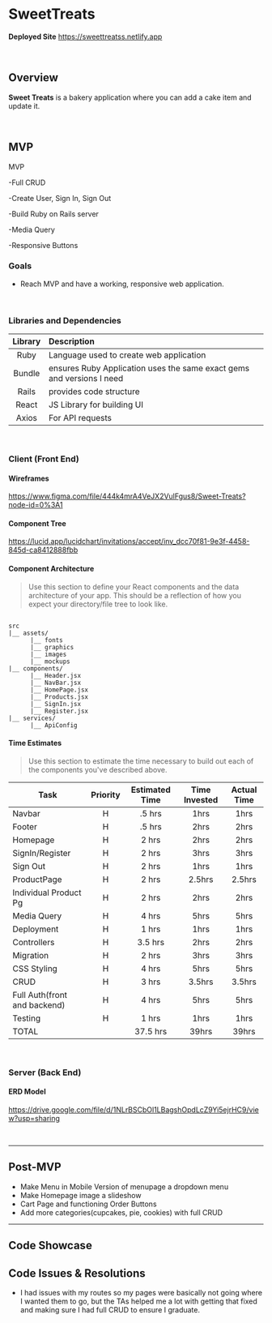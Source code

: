 

# SweetTreats <!-- omit in toc -->

**Deployed Site**
https://sweettreatss.netlify.app

<br>

## Overview

**Sweet Treats** is a bakery application where you can add a cake item and update it.


<br>

## MVP



MVP 

  -Full CRUD
  
  -Create User, Sign In, Sign Out
  
  -Build Ruby on Rails server
  
  -Media Query
  
  -Responsive Buttons


### Goals

- Reach MVP and have a working, responsive web application.

<br>

### Libraries and Dependencies



|     Library      | Description                                |
| :--------------: | :----------------------------------------- |
|      Ruby       | Language used to create web application|
|   Bundle   | ensures Ruby Application uses the same exact gems and versions I need |
| Rails | provides code structure |
|     React      | JS Library for building UI |
|  Axios   | For API requests |

<br>

### Client (Front End)

#### Wireframes

https://www.figma.com/file/444k4mrA4VeJX2VulFgus8/Sweet-Treats?node-id=0%3A1



#### Component Tree

https://lucid.app/lucidchart/invitations/accept/inv_dcc70f81-9e3f-4458-845d-ca8412888fbb


#### Component Architecture

> Use this section to define your React components and the data architecture of your app. This should be a reflection of how you expect your directory/file tree to look like. 

``` structure

src
|__ assets/
      |__ fonts
      |__ graphics
      |__ images
      |__ mockups
|__ components/
      |__ Header.jsx
      |__ NavBar.jsx
      |__ HomePage.jsx
      |__ Products.jsx
      |__ SignIn.jsx
      |__ Register.jsx
|__ services/
      |__ ApiConfig

```

#### Time Estimates

> Use this section to estimate the time necessary to build out each of the components you've described above.

| Task                | Priority | Estimated Time | Time Invested | Actual Time |
| ------------------- | :------: | :------------: | :-----------: | :---------: |
| Navbar    |    H     |     .5 hrs      |      1hrs     |     1hrs    |
| Footer |    H     |     .5 hrs      |      2hrs     |      2hrs    |
| Homepage    |    H     |     2 hrs      |      2hrs     |     2hrs    |
| SignIn/Register |    H     |     2 hrs      |      3hrs     |    3hrs      |
| Sign Out    |    H     |     2 hrs      |      1hrs     |     1hrs    |
| ProductPage |    H     |     2 hrs      |      2.5hrs     |   2.5hrs       |
| Individual Product Pg |    H     |     2 hrs      |      2hrs     |    2hrs      |
| Media Query    |    H     |     4 hrs      |      5hrs     |     5hrs    |
| Deployment    |    H     |     1 hrs      |      1hrs     |     1hrs    |
| Controllers |    H     |     3.5 hrs      |      2hrs     |     2hrs    |
| Migration    |    H     |     2 hrs      |      3hrs     |     3hrs   |
| CSS Styling |    H     |     4 hrs      |      5hrs     |    5hrs      |
| CRUD    |    H     |     3 hrs      |      3.5hrs     |    3.5hrs    |
| Full Auth(front and backend) |    H     |     4 hrs      |      5hrs     |    5hrs      |
| Testing |    H     |     1 hrs      |      1hrs     |      1hrs    |
| TOTAL               |          |     37.5 hrs      |     39hrs     |    39hrs      |



<br>

### Server (Back End)

#### ERD Model



https://drive.google.com/file/d/1NLrBSCbOl1LBagshOpdLcZ9Yi5ejrHC9/view?usp=sharing


<br>

***

## Post-MVP

- Make Menu in Mobile Version of menupage a dropdown menu
- Make Homepage image a slideshow
- Cart Page and functioning Order Buttons
- Add more categories(cupcakes, pie, cookies) with full CRUD 

***

## Code Showcase



## Code Issues & Resolutions
- I had issues with my routes so my pages were basically not going where I wanted them to go, but the TAs helped me a lot with getting that fixed and making sure I had full CRUD to ensure I graduate.
